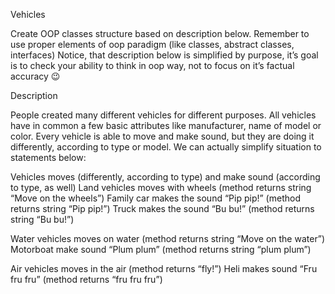 Vehicles

Create OOP classes structure based on description below. Remember to use proper elements of oop paradigm (like classes, abstract classes, interfaces) Notice, that description below is simplified by purpose, it’s goal is to check your ability to think in oop way, not to focus on it’s factual accuracy :wink: 

Description

People created many different vehicles for different purposes. All vehicles have in common a few basic attributes like manufacturer, name of model or color. Every vehicle is able to move and make sound, but they are doing it differently, according to type or model. We can actually simplify situation to statements below:

Vehicles moves (differently, according to type) and make sound (according to type, as well) 
Land vehicles moves with wheels (method returns string “Move on the wheels”)
Family car makes the sound “Pip pip!” (method returns string “Pip pip!”) 
Truck makes the sound “Bu bu!” (method returns string “Bu bu!”)

Water vehicles moves on water (method returns string “Move on the water”)
Motorboat make sound “Plum plum”  (method returns string “plum plum”)

Air vehicles moves in the air (method returns “fly!”)
Heli makes sound “Fru fru fru” (method returns “fru fru fru”)
